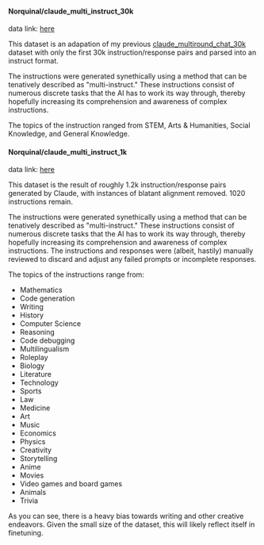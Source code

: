 #### Norquinal/claude_multi_instruct_30k

data link: [here](https://huggingface.co/datasets/Norquinal/claude_multi_instruct_30k)

This dataset is an adapation of my previous [claude_multiround_chat_30k](https://huggingface.co/datasets/Norquinal/claude_multiround_chat_30k) dataset with only the first 30k instruction/response pairs and parsed into an instruct format.

The instructions were generated synethically using a method that can be tenatively described as "multi-instruct." These instructions consist of numerous discrete tasks that the AI has to work its way through, thereby hopefully increasing its comprehension and awareness of complex instructions.

The topics of the instruction ranged from STEM, Arts & Humanities, Social Knowledge, and General Knowledge.


#### Norquinal/claude_multi_instruct_1k

data link: [here](https://huggingface.co/datasets/Norquinal/claude_multi_instruct_1k)

This dataset is the result of roughly 1.2k instruction/response pairs generated by Claude, with instances of blatant alignment removed. 
1020 instructions remain.

The instructions were generated synethically using a method that can be tenatively described as "multi-instruct." These instructions consist of numerous discrete tasks that the AI has to work its way through, thereby hopefully increasing its comprehension and awareness of complex instructions. The instructions and responses were (albeit, hastily) manually reviewed to discard and adjust any failed prompts or incomplete responses.

The topics of the instructions range from:
 * Mathematics
 * Code generation
 * Writing
 * History
 * Computer Science
 * Reasoning
 * Code debugging
 * Multilingualism
 * Roleplay
 * Biology
 * Literature
 * Technology
 * Sports
 * Law
 * Medicine
 * Art
 * Music
 * Economics
 * Physics
 * Creativity
 * Storytelling
 * Anime
 * Movies
 * Video games and board games
 * Animals
 * Trivia

As you can see, there is a heavy bias towards writing and other creative endeavors. Given the small size of the dataset, this will likely reflect itself in finetuning.